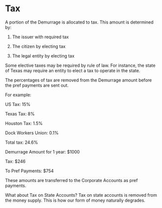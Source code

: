 # Tax
A portion of the Demurrage is allocated to tax. This amount is determined by:

1. The issuer with required tax

2. The citizen by electing tax

3. The legal entity by electing tax

Some elective taxes may be required by rule of law. For instance, the state of Texas may require an entity to elect a tax to operate in the state.

The percentages of tax are removed from the Demurrage amount before the pref payments are sent out.

For example:

US Tax: 15%

Texas Tax: 8%

Houston Tax: 1.5%

Dock Workers Union: 0.1%

Total tax: 24.6%


Demurrage Amount for 1 year: $1000



Tax: $246

To Pref Payments: $754

These amounts are transferred to the Corporate Accounts as pref payments.

What about Tax on State Accounts? Tax on state accounts is removed from the money supply. This is how our form of money naturally degrades.


